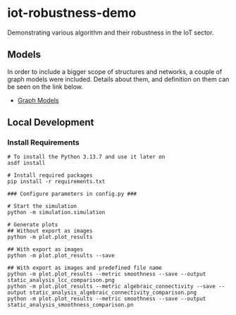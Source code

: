 # iot-robustness-demo

Demonstrating various algorithm and their robustness in the IoT sector.

## Models

In order to include a bigger scope of structures and networks, a couple of graph models were included. Details about them,
and definition on them can be seen on the link below.

- [Graph Models](MODELS_README.md/#static-graph-models)

## 

## Local Development

### Install Requirements

```shell
# To install the Python 3.13.7 and use it later on
asdf install

# Install required packages
pip install -r requirements.txt

### Configure parameters in config.py ###

# Start the simulation
python -m simulation.simulation

# Generate plots
## Without export as images
python -m plot.plot_results

## With export as images
python -m plot.plot_results --save

## With export as images and predefined file name
python -m plot.plot_results --metric smoothness --save --output static_analysis_lcc_comparison.png
python -m plot.plot_results --metric algebraic_connectivity --save --output static_analysis_algebraic_connectivity_comparison.png
python -m plot.plot_results --metric smoothness --save --output static_analysis_smoothness_comparison.pn
```
